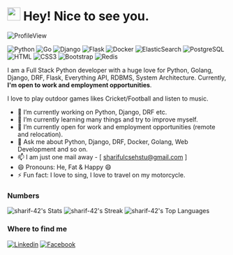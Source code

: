 <h1><img src="https://emojis.slackmojis.com/emojis/images/1531849430/4246/blob-sunglasses.gif?1531849430" width="30"/> Hey! Nice to see you.</h1>

![ProfileView](https://komarev.com/ghpvc/?username=sharif-42&label=PROFILE+VIEWS)

![Python](https://img.shields.io/badge/Python-3776AB?style=flat-square&logo=python&logoColor=white)
![Go](https://img.shields.io/badge/Go-00ADD8?style=flat-square&logo=go&logoColor=white)
![Django](https://img.shields.io/badge/Django-092E20?style=flat-square&logo=django&logoColor=white)
![Flask](https://img.shields.io/badge/Flask-000000?style=flat-square&logo=flask&logoColor=white)
![Docker](https://img.shields.io/badge/docker-%230db7ed.svg?style=flat-square&logo=html5&logoColor=white)
![ElasticSearch](https://img.shields.io/badge/-ElasticSearch-005571?style=flat-square&logo=html5&logoColor=white)
![PostgreSQL](https://img.shields.io/badge/PostgreSQL-316192?style=style=flat-square&logo=postgresql&logoColor=white)
![HTML](https://img.shields.io/badge/HTML5-E34F26?style=flat-square&logo=html5&logoColor=white)
![CSS3](https://img.shields.io/badge/CSS3-1572B6?style=flat-square&logo=css3&logoColor=white)
![Bootstrap](https://img.shields.io/badge/Bootstrap-563D7C?style=flat-square&logo=bootstrap&logoColor=white)
![Redis](https://img.shields.io/badge/redis-%23DD0031.svg?&style=flat-square&logo=redis&logoColor=white)

I am a Full Stack Python developer with a huge love for Python, Golang, Django, DRF, Flask, Everything API, RDBMS, System Architecture. Currently, **I'm open to work and employment opportunities**.

I love to play outdoor games likes Cricket/Football and listen to music.


- 🔭 I’m currently working on Python, Django, DRF etc.
- 🌱 I’m currently learning many things and try to improve myself.
- 👯 I’m currently open for work and employment opportunities (remote and relocation).
- 💬 Ask me about Python, Django, DRF, Docker, Golang, Web Development and so on.
- 📫 I am just one mail away - [ sharifulcsehstu@gmail.com ]
- 😄 Pronouns: He, Fat & Happy 😄
- ⚡ Fun fact: I love to sing, I love to travel on my motorcycle.

### Numbers

![sharif-42's Stats](https://github-readme-stats.vercel.app/api?username=sharif-42&theme=darcula&show_icons=true&hide_border=true&count_private=true)
![sharif-42's Streak](https://github-readme-streak-stats.herokuapp.com/?user=sharif-42&theme=darcula&hide_border=true)
![sharif-42's Top Languages](https://github-readme-stats.vercel.app/api/top-langs/?username=sharif-42&theme=darcula&show_icons=true&hide_border=true&layout=compact)

### Where to find me
[![Linkedin](https://img.shields.io/badge/LinkedIn-0077B5?style=flat-square&logo=linkedin&logoColor=white)](https://www.linkedin.com/in/md-shariful-islam-23a168175/)
[![Facebook](https://img.shields.io/badge/Facebook-1877F2?style=flat-square&logo=facebook&logoColor=white)](https://www.facebook.com/sharif042.csehstu/)